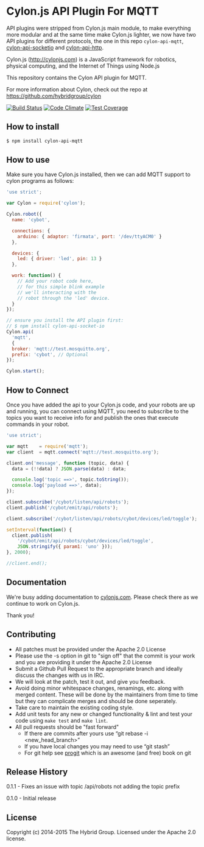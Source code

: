 # Cylon.js API Plugin For MQTT

API plugins were stripped from Cylon.js main module, to make everything more modular
and at the same time make Cylon.js lighter, we now have two API plugins
for different protocols, the one in this repo `cylon-api-mqtt`,
[cylon-api-socketio](http://github.com/hybridgroup/cylon-api-socketio) and
[cylon-api-http](http://github.com/hybridgroup/cylon-api-http).

Cylon.js (http://cylonjs.com) is a JavaScript framework for robotics, physical computing, and the Internet of Things using Node.js

This repository contains the Cylon API plugin for MQTT.

For more information about Cylon, check out the repo at
https://github.com/hybridgroup/cylon

[![Build Status](https://travis-ci.org/hybridgroup/cylon-api-mqtt.svg)](https://travis-ci.org/hybridgroup/cylon-api-mqtt)
[![Code Climate](https://codeclimate.com/github/hybridgroup/cylon-api-mqtt/badges/gpa.svg)](https://codeclimate.com/github/hybridgroup/cylon-api-mqtt)
[![Test Coverage](https://codeclimate.com/github/hybridgroup/cylon-api-mqtt/badges/coverage.svg)](https://codeclimate.com/github/hybridgroup/cylon-api-mqtt)


## How to install

```bash
$ npm install cylon-api-mqtt
```

## How to use

Make sure you have Cylon.js installed, then we can add MQTT support to cylon
programs as follows:

```javascript
'use strict';

var Cylon = require('cylon');

Cylon.robot({
  name: 'cybot',

  connections: {
    arduino: { adaptor: 'firmata', port: '/dev/ttyACM0' }
  },

  devices: {
    led: { driver: 'led', pin: 13 }
  },

  work: function() {
    // Add your robot code here,
    // for this simple blink example
    // we'll interacting with the
    // robot through the 'led' device.
  }
});

// ensure you install the API plugin first:
// $ npm install cylon-api-socket-io
Cylon.api(
  'mqtt',
  {
  broker: 'mqtt://test.mosquitto.org',
  prefix: 'cybot', // Optional
});

Cylon.start();
```

## How to Connect

Once you have added the api to your Cylon.js code, and your robots are up and running, you can connect
using MQTT, you need to subscribe to the topics you want to receive info for and publish the ones that
execute commands in your robot.

```javascript
'use strict';

var mqtt    = require('mqtt');
var client  = mqtt.connect('mqtt://test.mosquitto.org');

client.on('message', function (topic, data) {
  data = (!!data) ? JSON.parse(data) : data;

  console.log('topic ==>', topic.toString());
  console.log('payload ==>', data);
});

client.subscribe('/cybot/listen/api/robots');
client.publish('/cybot/emit/api/robots');

client.subscribe('/cybot/listen/api/robots/cybot/devices/led/toggle');

setInterval(function() {
  client.publish(
    '/cybot/emit/api/robots/cybot/devices/led/toggle',
    JSON.stringify({ param1: 'uno' }));
}, 2000);

//client.end();
```

## Documentation

We're busy adding documentation to [cylonjs.com](http://cylonjs.com). Please check there as we continue to work on Cylon.js.

Thank you!

## Contributing

* All patches must be provided under the Apache 2.0 License
* Please use the -s option in git to "sign off" that the commit is your work and you are providing it under the Apache 2.0 License
* Submit a Github Pull Request to the appropriate branch and ideally discuss the changes with us in IRC.
* We will look at the patch, test it out, and give you feedback.
* Avoid doing minor whitespace changes, renamings, etc. along with merged content. These will be done by the maintainers from time to time but they can complicate merges and should be done seperately.
* Take care to maintain the existing coding style.
* Add unit tests for any new or changed functionality & lint and test your code using `make test` and `make lint`.
* All pull requests should be "fast forward"
  * If there are commits after yours use “git rebase -i <new_head_branch>”
  * If you have local changes you may need to use “git stash”
  * For git help see [progit](http://git-scm.com/book) which is an awesome (and free) book on git

## Release History

0.1.1 - Fixes an issue with topic /api/robots not adding the topic prefix

0.1.0 - Initial release

## License

Copyright (c) 2014-2015 The Hybrid Group. Licensed under the Apache 2.0 license.
